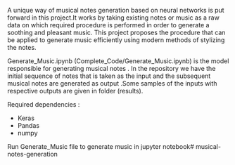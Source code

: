 A unique way of musical notes generation based on neural networks is put forward in this project.It works by taking existing notes or music as a raw data on which required procedure is performed in order to generate a soothing and pleasant music.
This project proposes the procedure that can be applied to generate music efficiently using modern methods of stylizing the notes.

Generate_Music.ipynb (Complete_Code/Generate_Music.ipynb) is the model responsible for generating musical notes . 
In the repository we have the initial sequence of notes that is taken as the input and the subsequent musical notes are generated as output .Some samples of the inputs with respective outputs are given in folder (results). 

Required dependencies :

- Keras
- Pandas
- numpy

Run Generate_Music file to generate music in jupyter notebook# musical-notes-generation
